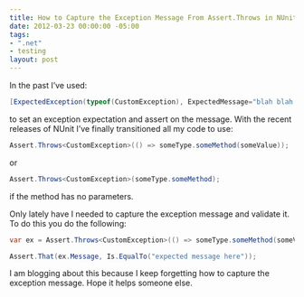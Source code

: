```yaml
---
title: How to Capture the Exception Message From Assert.Throws in NUnit
date: 2012-03-23 00:00:00 -05:00
tags:
- ".net"
- testing
layout: post
---
```


In the past I’ve used:

```csharp
[ExpectedException(typeof(CustomException), ExpectedMessage="blah blah blah")] 
```

to set an exception expectation and assert on the message. With the recent releases of NUnit I’ve finally transitioned all my code to use:

```csharp
Assert.Throws<CustomException>(() => someType.someMethod(someValue));
```

or

```csharp
Assert.Throws<CustomException>(someType.someMethod);
```

if the method has no parameters.

Only lately have I needed to capture the exception message and validate it. To do this you do the following:

```csharp
var ex = Assert.Throws<CustomException>(() => someType.someMethod(someValue));

Assert.That(ex.Message, Is.EqualTo("expected message here"));
```

I am blogging about this because I keep forgetting how to capture the exception message. Hope it helps someone else.
